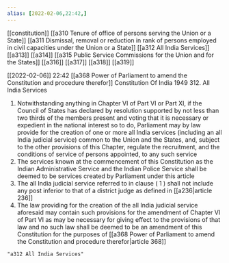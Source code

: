 ```yaml
---
alias: [2022-02-06,22:42,]
---
```

[[constitution]] [[a310 Tenure of office of persons serving the Union or a State]] [[a311 Dismissal, removal or reduction in rank of persons employed in civil capacities under the Union or a State]] [[a312 All India Services]] [[a313]] [[a314]] [[a315 Public Service Commissions for the Union and for the States]] [[a316]] [[a317]] [[a318]] [[a319]]

[[2022-02-06]] 22:42 [[a368 Power of Parliament to amend the Constitution and procedure therefor]]
Constitution Of India 1949
312. All India Services
1) Notwithstanding anything in Chapter VI of Part VI or Part XI, if the Council of States has declared by resolution supported by not less than two thirds of the members present and voting that it is necessary or expedient in the national interest so to do, Parliament may by law provide for the creation of one or more all India services (including an all India judicial service) common to the Union and the States, and, subject to the other provisions of this Chapter, regulate the recruitment, and the conditions of service of persons appointed, to any such service
2) The services known at the commencement of this Constitution as the Indian Administrative Service and the Indian Police Service shall be deemed to be services created by Parliament under this article
3) The all India judicial service referred to in clause ( 1 ) shall not include any post inferior to that of a district judge as defined in [[a236|article 236]]
4) The law providing for the creation of the all India judicial service aforesaid may contain such provisions for the amendment of Chapter VI of Part VI as may be necessary for giving effect to the provisions of that law and no such law shall be deemed to be an amendment of this Constitution for the purposes of [[a368 Power of Parliament to amend the Constitution and procedure therefor|article 368]]
```query 2022-05-16 11:22
"a312 All India Services"
```
